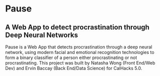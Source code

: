 # Pause
## A Web App to detect procrastination through Deep Neural Networks

Pause is a Web App that detects procrastination through a deep neural network, using modern facial and emotional recognition technologies to form a binary classifier of a person either procrastinating or not procrastinating. This project was built by Natasha Wong (Front End/Web Dev) and Ervin Baccay (Back End/Data Science) for CalHacks 5.0.
